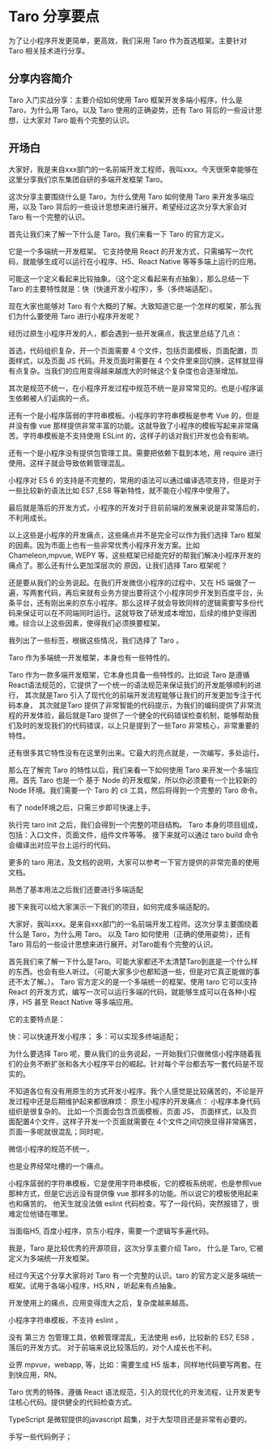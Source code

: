 # Taro 分享要点

为了让小程序开发更简单，更高效，我们采用 Taro 作为首选框架。主要针对 Taro 相关技术进行分享。

## 分享内容简介

Taro 入门实战分享：主要介绍如何使用 Taro 框架开发多端小程序，什么是 Taro，为什么用 Taro。以及 Taro 使用的正确姿势，还有 Taro 背后的一些设计思想，让大家对 Taro 能有个完整的认识。

## 开场白

大家好，我是来自xxx部门的一名前端开发工程师，我叫xxx。今天很荣幸能够在这里分享我们京东集团自研的多端开发框架 Taro。

这次分享主要围绕什么是 Taro，为什么使用 Taro 如何使用 Taro 来开发多端应用，以及 Taro 背后的一些设计思想来进行展开。希望经过这次分享大家会对 Taro 有一个完整的认识。

首先让我们来了解一下什么是 Taro。我们来看一下 Taro 的官方定义。

它是一个多端统一开发框架。
它支持使用 React 的开发方式，只需编写一次代码，就能够生成可以运行在小程序、H5、React Native 等等多端上运行的应用。

可能这一个定义看起来比较抽象。（这个定义看起来有点抽象），那么总结一下 Taro 的主要特性就是：快（快速开发小程序），多（多终端适配）。

现在大家也能够对 Taro 有个大概的了解。大致知道它是一个怎样的框架，那么我们为什么要使用 Taro 进行小程序开发呢？

经历过原生小程序开发的人，都会遇到一些开发痛点，我这里总结了几点：

首选，代码组织复杂，开一个页面需要 4 个文件，包括页面模板，页面配置，页面样式，以及页面 JS 代码。开发页面时需要在 4 个文件里来回切换，这样就显得有点复杂。当我们的应用变得越来越庞大的时候这个复杂度也会逐渐增加。

其次是规范不统一，在小程序开发过程中规范不统一是非常常见的。也是小程序诞生依赖被人们诟病的一点。

还有一个是小程序孱弱的字符串模板。小程序的字符串模板是参考 Vue 的，但是并没有像 vue 那样提供非常丰富的功能。这就导致了小程序的模板写起来非常痛苦。字符串模板是不支持使用 ESLint 的，这样子的话对我们开发也会有影响。

还有一个是小程序没有提供包管理工具。需要把依赖下载到本地，用 require 进行使用。这样子就会导致依赖管理混乱。

小程序对 ES 6 的支持是不完整的，常用的语法可以通过编译选项支持，但是对于一些比较新的语法比如 ES7 ,ES8 等新特性，就不能在小程序中使用了。

最后就是落后的开发方式，小程序的开发对于目前前端的发展来说是非常落后的，不利用成长。

以上这些是小程序的开发痛点，这些痛点并不是完全可以作为我们选择 Taro 框架的因素。因为市面上也有一些非常优秀小程序开发方案。比如 Chameleon,mpvue, WEPY 等，这些框架已经能完好的帮我们解决小程序开发的痛点了。那么还有什么更加深层次的
原因，让我们选择 Taro 框架呢？

还是要从我们的业务说起。在我们开发微信小程序的过程中，又在 H5 端做了一遍，写两套代码，再后来就有业务方提出要将这个小程序同步开发到百度平台，头条平台，还有刚出来的京东小程序。那么这样子就会导致同样的逻辑需要写多份代码来保证可以在不同端同时运行。这就导致了研发成本增加，后续的维护变得困难。综合以上这些因素，使得我们必须换要框架。

我列出了一些标签，根据这些情况，我们选择了 Taro 。

Taro 作为多端统一开发框架，本身也有一些特性的。

Taro 作为一款多端开发框架，它本身也具备一些特性的。比如说 Taro 是遵循React语法规范的，它提供了一个统一的语法规范来保证我们的开发能够顺利的进行，
其次就是Taro 引入了现代化的前端开发流程能够让我们的开发更加专注于代码本身，
其次就是Taro 提供了非常智能的代码提示，为我们的编码提供了非常流程的开发体验，最后就是Taro 提供了一个健全的代码错误检查机制，能够帮助我们及时的发现我们的代码错误，以上只是提到了一些Taro 非常核心，非常重要的特性。

还有很多其它特性没有在这里列出来。它最大的亮点就是，一次编写，多处运行。

那么在了解完 Taro 的特性以后，我们来看一下如何使用 Taro 来开发一个多端应用。首先 Taro 也是一个 基于 Node 的开发框架，所以你必须要有一个比较新的 Node 环境。我们需要一个 Taro 的 cli 工具，然后将得到一个完整的 Taro 命令。

有了 node环境之后，只需三步即可快速上手。

执行完 taro init 之后，我们会得到一个完整的项目结构。
Taro 本身的项目组成，包括：入口文件，页面文件，组件文件等等。
接下来就可以通过 taro build 命令会编译出对应平台上运行的代码。

更多的 taro 用法，及文档的说明，大家可以参考一下官方提供的非常完善的使用文档。

熟悉了基本用法之后我们还要进行多端适配

接下来我可以给大家演示一下我们的项目，如何完成多端适配的。

大家好，我叫xxx。是来自xxx部门的一名前端开发工程师。这次分享主要围绕着什么是 Taro，为什么用 Taro。
以及 Taro 如何使用（正确的使用姿势），还有 Taro 背后的一些设计思想来进行展开。对Taro能有个完整的认识。

首先我们来了解一下什么是Taro。可能大家都还不太清楚Taro到底是一个什么样的东西。也会有些人听过。（可能大家多少也都知道一些，但是对它真正能做的事还不太了解。）。
Taro 官方定义的是一个多端统一的框架。使用 taro 它可以支持 React 的开发方式，编写一次可以运行多端的代码，就能够生成可以在各种小程序，H5 甚至 React Native 等多端应用。

它的主要特点是：

快：可以快速开发小程序；
多：可以实现多终端适配；

为什么要选择 Taro 呢，要从我们的业务说起，一开始我们只做微信小程序随着我们的业务不断扩张和各大小程序平台的崛起。针对每个平台都去写一套代码是不现实的。

不知道各位有没有用原生的方式开发小程序。我个人感觉是比较痛苦的，不论是开发过程中还是后期维护起来都很麻烦：
原生小程序的开发痛点：
小程序本身代码组织是很复杂的。
比如一个页面会包含页面模板，页面 JS， 页面样式，以及页面配置4个文件，这样子开发一个页面就需要在 4个文件之间切换显得非常痛苦，页面一多呢就很混乱；同时呢，

微信小程序的规范不统一，

也是业界经常吐槽的一个痛点。

小程序孱弱的字符串模板，它是使用字符串模板，它的模板系统呢，也是参照vue那种方式，但是它远远没有提供像 vue 那样多的功能。所以说它的模板使用起来也和痛苦的。
他天生就没法做 eslint 代码检查。写了一段代码，突然报错了，很难定位他错在哪里。

当面临H5, 百度小程序，京东小程序，需要一个逻辑写多遍代码。


我是，Taro 是比较优秀的开源项目，这次分享主要介绍 Taro， 什么是 Taro,  它被定义为多端统一开发框架。




经过今天这个分享大家将对 Taro 有一个完整的认识。taro 的官方定义是多端统一框架。试用于各端小程序，H5,RN ，听起来有点抽象。

开发使用上的痛点，应用变得庞大之后，复杂度越来越高。

小程序字符串模板，不支持 eslint 。

没有 第三方 包管理工具，依赖管理混乱，无法使用 es6，比较新的 ES7, ES8 ，落后的开发方式。
对于前端来说比较落后的，对个人成长也不利。

业界 mpvue，webapp, 等，比如：需要生成 H5 版本，同样地代码要写两套。在到快应用，RN。

Taro 优秀的特殊，遵循 React 语法规范，引入的现代化的开发流程，让开发更专注核心代码。提供健全的代码检查方式。

TypeScript 是微软提供的javascript 超集，对于大型项目还是非常有必要的。



手写一些代码例子；
